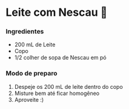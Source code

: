 # Leite com Nescau :milk_glass:

### Ingredientes

- 200 mL de Leite
- Copo
- 1/2 colher de sopa de Nescau em pó

### Modo de preparo

1. Despeje os 200 mL de leite dentro do copo
2. Misture bem até ficar homogêneo
3. Aproveite :)

